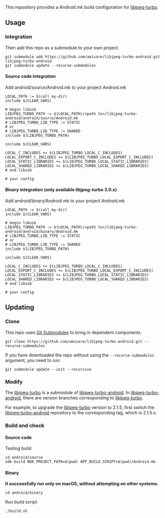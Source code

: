 This repository provides a Android.mk build configuration for [libjpeg-turbo](http://libjpeg-turbo.virtualgl.org/).

## Usage

### Integration

Then add this repo as a submodule to your own project.

```
git submodule add https://github.com/amisare/libjpeg-turbo-android.git libjpeg-turbo-android
git submodule update --recurse-submodules
```

#### Source code integration

Add android/source/Android.mk to your project Android.mk

```
LOCAL_PATH := $(call my-dir)
include $(CLEAR_VARS)

# begin libusb
LIBJPEG_TURBO_PATH := $(LOCAL_PATH)/<path to>/libjpeg-turbo-android/android/source/Android.mk
# LIBJPEG_TURBO_LIB_TYPE := STATIC
# or
# LIBJPEG_TURBO_LIB_TYPE := SHARED
include $(LIBJPEG_TURBO_PATH)

include $(CLEAR_VARS)

LOCAL_C_INCLUDES += $(LIBJPEG_TURBO_LOCAL_C_INCLUDES)
LOCAL_EXPORT_C_INCLUDES += $(LIBJPEG_TURBO_LOCAL_EXPORT_C_INCLUDES)
LOCAL_STATIC_LIBRARIES += $(LIBJPEG_TURBO_LOCAL_STATIC_LIBRARIES)
LOCAL_SHARED_LIBRARIES += $(LIBJPEG_TURBO_LOCAL_SHARED_LIBRARIES)
# end libusb

# your config
```

#### Binary integration (only available libjpeg-turbo 3.0.x)

Add android/binary/Android.mk to your project Android.mk

```
LOCAL_PATH := $(call my-dir)
include $(CLEAR_VARS)

# begin libusb
LIBJPEG_TURBO_PATH := $(LOCAL_PATH)/<path to>/libjpeg-turbo-android/android/binary/Android.mk
# LIBJPEG_TURBO_LIB_TYPE := STATIC
# or
# LIBJPEG_TURBO_LIB_TYPE := SHARED
include $(LIBJPEG_TURBO_PATH)

include $(CLEAR_VARS)

LOCAL_C_INCLUDES += $(LIBJPEG_TURBO_LOCAL_C_INCLUDES)
LOCAL_EXPORT_C_INCLUDES += $(LIBJPEG_TURBO_LOCAL_EXPORT_C_INCLUDES)
LOCAL_STATIC_LIBRARIES += $(LIBJPEG_TURBO_LOCAL_STATIC_LIBRARIES)
LOCAL_SHARED_LIBRARIES += $(LIBJPEG_TURBO_LOCAL_SHARED_LIBRARIES)
# end libusb

# your config
```

## Updating

### Clone

This repo uses [Git Submodules](https://git-scm.com/book/en/v2/Git-Tools-Submodules) to bring in dependent components.

```
git clone https://github.com/amisare/libjpeg-turbo-android.git --recurse-submodules
```

If you have downloaded the repo without using the `--recurse-submodules` argument, you need to run:
```
git submodule update --init --recursive
```

### Modify

The [libjpeg-turbo](https://github.com/libjpeg-turbo/libjpeg-turbo.git) is a submodule of [libjpeg-turbo-android](https://github.com/amisare/libjpeg-turbo-android.git). In [libjpeg-turbo-android](https://github.com/amisare/libjpeg-turbo-android.git), there are version branches corresponding to [libjpeg-turbo](https://github.com/libjpeg-turbo/libjpeg-turbo.git).

For example, to upgrade the [libjpeg-turbo](https://github.com/libjpeg-turbo/libjpeg-turbo.git) version to 2.1.5, first switch the [libjpeg-turbo-android](https://github.com/amisare/libjpeg-turbo-android.git) repository to the corresponding tag, which is 2.1.5.x.

### Build and check
#### Source code

Testing build

```
cd android/source
ndk-build NDK_PROJECT_PATH=$(pwd) APP_BUILD_SCRIPT=$(pwd)/Android.mk
```

#### Binary

**It successfully run only on macOS, without attempting on other systems.**

```
cd android/binary
```

Run build script
```
./build.sh
```
